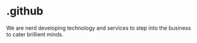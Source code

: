 # .github
We are nerd developing technology and services to step into the business to cater brillient minds.

